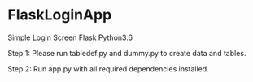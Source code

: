 # FlaskLoginApp
Simple Login Screen Flask Python3.6


Step 1:
Please run tabledef.py and dummy.py to create data and tables.

Step 2:
Run app.py with all required dependencies installed.
